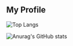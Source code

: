 ## My Profile
![Top Langs](https://github-readme-stats.vercel.app/api/top-langs/?username=N-i-ke&layout=compact&theme=dark)

![Anurag's GitHub stats](https://github-readme-stats.vercel.app/api?username=N-i-ke&layout=compact&theme=dark)



<!--
**N-i-ke/N-i-ke** is a ✨ _special_ ✨ repository because its `README.md` (this file) appears on your GitHub profile.

Here are some ideas to get you started:

- 🔭 I’m currently working on ...
- 🌱 I’m currently learning ...
- 👯 I’m looking to collaborate on ...
- 🤔 I’m looking for help with ...
- 💬 Ask me about ...
- 📫 How to reach me: ...
- 😄 Pronouns: ...
- ⚡ Fun fact: ...
-->
